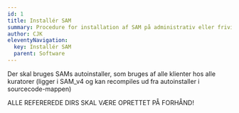 ```yaml
---
id: 1
title: Installér SAM
summary: Procedure for installation af SAM på administrativ eller frivillig PC
author: CJK
eleventyNavigation:
  key: Installér SAM
  parent: Software
---
```


Der skal bruges SAMs autoinstaller, som bruges af alle klienter hos alle kuratorer (ligger i SAM_v4 og kan recompiles ud fra autoinstaller i sourcecode-mappen)

ALLE REFEREREDE DIRS SKAL VÆRE OPRETTET PÅ FORHÅND!
